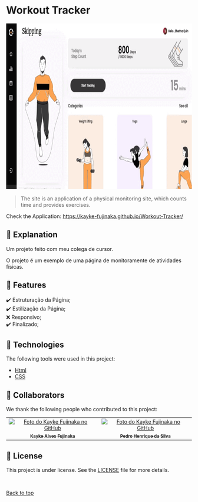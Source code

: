 # Workout Tracker

<img src="./assets/img/gif.gif" width="800px" height="450px" alt="Gif do projeto workout">

>  The site is an application of a physical monitoring site, which counts time and provides exercises.

Check the Application: https://kayke-fujinaka.github.io/Workout-Tracker/
## :page_facing_up: Explanation

Um projeto feito com meu colega de cursor.

O projeto é um exemplo de uma página de monitoramente de atividades físicas.
## :dart: Features ##

:heavy_check_mark: Estruturação da Página;\
:heavy_check_mark: Estilização da Página;\
:x: Responsivo;\
:heavy_check_mark: Finalizado;
## :rocket: Technologies ##

The following tools were used in this project:

- [Html](https://developer.mozilla.org/pt-BR/docs/Web/HTML/Element/html/)  
- [CSS](https://developer.mozilla.org/pt-BR/docs/Web/CSS)  
## 🤝 Collaborators

We thank the following people who contributed to this project:

<table>
  <tr>
    <td align="center">
      <a href="#">
        <img src="https://avatars.githubusercontent.com/u/98772000?s=400&u=80de9af672be7f75cc7a546838552cf63d5b82fe&v=4" width="140px;" alt="Foto do Kayke Fujinaka no GitHub"/><br>
        <sub>
          <b>Kayke Alves Fujinaka</b>
        </sub>
      </a>
    </td>
    <td align="center">
      <a href="#">
        <img src="https://avatars.githubusercontent.com/u/82785683?v=4" width="140px;" alt="Foto do Kayke Fujinaka no GitHub"/><br>
        <sub>
          <b>Pedro Henrique da Silva</b>
        </sub>
      </a>
    </td>
  </tr>
</table>

## 📝 License

This project is under license. See the [LICENSE](LICENSE.md) file for more details.

&#xa0;

<a href="#top">Back to top</a>

